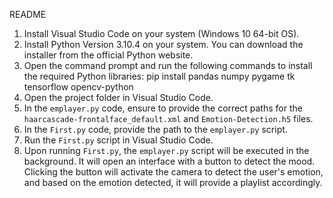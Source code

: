 README
1. Install Visual Studio Code on your system (Windows 10 64-bit OS). 
2. Install Python Version 3.10.4 on your system. You can download the installer from the official Python website.
3. Open the command prompt and run the following commands to install the required Python libraries: pip install pandas numpy pygame tk tensorflow opencv-python
4. Open the project folder in Visual Studio Code.
5. In the `emplayer.py` code, ensure to provide the correct paths for the `haarcascade-frontalface_default.xml` and `Emotion-Detection.h5` files.
6. In the `First.py` code, provide the path to the `emplayer.py` script.
7. Run the `First.py` script in Visual Studio Code.
8. Upon running `First.py`, the `emplayer.py` script will be executed in the background. It will open an interface with a button to detect the mood. Clicking the button will activate the camera to detect the user's emotion, and based on the emotion detected, it will provide a playlist accordingly.
